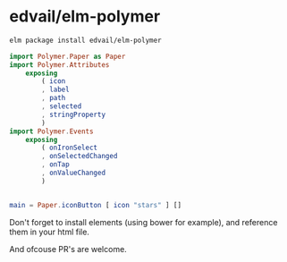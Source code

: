 # edvail/elm-polymer
```bash
elm package install edvail/elm-polymer
```
```elm
import Polymer.Paper as Paper
import Polymer.Attributes
    exposing
        ( icon
        , label
        , path
        , selected
        , stringProperty
        )
import Polymer.Events
    exposing
        ( onIronSelect
        , onSelectedChanged
        , onTap
        , onValueChanged
        )


main = Paper.iconButton [ icon "stars" ] []
```

Don't forget to install elements (using bower for example), and reference them in your html file.

And ofcouse PR's are welcome.
